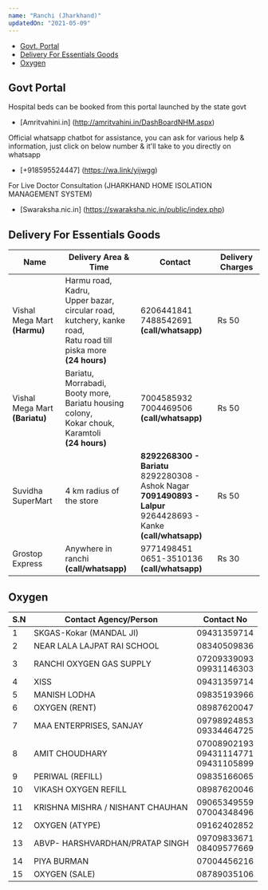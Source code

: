 ```yaml
---
name: "Ranchi (Jharkhand)"
updatedOn: "2021-05-09"
---
```


- [Govt. Portal](#govt-portal)
- [Delivery For Essentials Goods](#delivery-for-essentials-goods)
- [Oxygen](#oxygen)

## Govt Portal
Hospital beds can be booked from this portal launched by the state govt
- [Amritvahini.in] (http://amritvahini.in/DashBoardNHM.aspx)

Official whatsapp chatbot for assistance, you can ask for various help & information, just click on below number & it'll take to you directly on whatsapp
- [+918595524447] (https://wa.link/yijwgg)

For Live Doctor Consultation (JHARKHAND HOME ISOLATION MANAGEMENT SYSTEM)
- [Swaraksha.nic.in] (https://swaraksha.nic.in/public/index.php)

## Delivery For Essentials Goods

|       Name         |Delivery Area & Time                          |Contact | Delivery Charges                         |
|----------------|-------------------------------|-----------------------------|-------------|
|Vishal Mega Mart <br>**(Harmu)**|Harmu road, Kadru, <br>Upper bazar, circular road, <br>kutchery, kanke road, <br>Ratu road till piska more<br> **(24 hours)**            |6206441841 <br>  7488542691 <br> **(call/whatsapp)**          | Rs 50 |
|Vishal Mega Mart <br>**(Bariatu)**|Bariatu, Morrabadi, <br>Booty more, <br>Bariatu housing colony,<br> Kokar chouk, <br>Karamtoli<br> **(24 hours)**            |7004585932 <br>  7004469506 <br> **(call/whatsapp)**          | Rs 50 |
|Suvidha SuperMart|4 km radius of the store            |**8292268300 - Bariatu** <br> 8292280308 - Ashok Nagar <br> **7091490893 - Lalpur** <br>9264428693 - Kanke <br> **(call/whatsapp)**          | Rs 50 |
|Grostop Express|Anywhere in ranchi <br>**(call/whatsapp)**           |9771498451 <br> 0651-3510136  <br>**(call/whatsapp)**    | Rs 30 |

## Oxygen
|S.N| Contact Agency/Person  | Contact No |
|--|--| --|
| 1 | SKGAS-Kokar (MANDAL JI) | 09431359714|
| 2 | NEAR LALA LAJPAT RAI SCHOOL | 08340509836|
| 3 | RANCHI OXYGEN GAS SUPPLY | 07209339093 <br> 09931146303|
| 4 | XISS | 09431359714|
| 5 | MANISH LODHA | 09835193966|
|6 |OXYGEN (RENT) |08987620047 |
| 7 | MAA ENTERPRISES, SANJAY | 09798924853 <br>09334464725| 
|8 |AMIT CHOUDHARY |07008902193 <br>09431114771 <br>09431105899 |
|9 |PERIWAL (REFILL) |09835166065 |
|10 |VIKASH OXYGEN REFILL|08987620046 |
|11 |KRISHNA MISHRA / NISHANT CHAUHAN |09065349559 <br> 07004348496 |
|12 |OXYGEN (ATYPE) |09162402852 |
|13 |ABVP- HARSHVARDHAN/PRATAP SINGH| 09709833671 <br>08409577669 |
|14 |PIYA BURMAN| 07004456216 |
|15 |OXYGEN (SALE) |08789035106 |
<br>